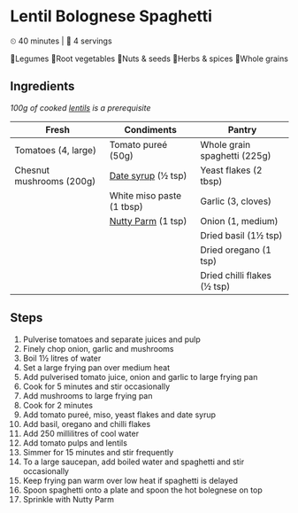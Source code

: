 # Lentil Bolognese Spaghetti

&#9202; 40 minutes | &#128100; 4 servings

&#129364;Legumes  &#129365;Root vegetables  &#129372;Nuts & seeds  &#127807;Herbs & spices  &#127838;Whole grains

## Ingredients

*100g of cooked [lentils](../legumes/red_lentils.md) is a prerequisite*

| Fresh | Condiments | Pantry |
| --- | --- | --- |
| Tomatoes (4, large) | Tomato pureé (50g) | Whole grain spaghetti (225g) |
| Chesnut mushrooms (200g) | [Date syrup](../condiments/date_syrup.md) (&#189; tsp) | Yeast flakes (2 tbsp) |
| | White miso paste (1 tbsp) | Garlic (3, cloves) |
| | [Nutty Parm](../condiments/nutty_parm.md) (1 tsp) | Onion (1, medium)
| | | Dried basil (1&#189; tsp)
| | | Dried oregano (1 tsp)
| | | Dried chilli flakes (&#189; tsp)

## Steps

1. Pulverise tomatoes and separate juices and pulp
1. Finely chop onion, garlic and mushrooms
1. Boil 1&#189; litres of water
1. Set a large frying pan over medium heat
1. Add pulverised tomato juice, onion and garlic to large frying pan
1. Cook for 5 minutes and stir occasionally
1. Add mushrooms to large frying pan
1. Cook for 2 minutes
1. Add tomato pureé, miso, yeast flakes and date syrup
1. Add basil, oregano and chilli flakes
1. Add 250 millilitres of cool water
1. Add tomato pulps and lentils
1. Simmer for 15 minutes and stir frequently
1. To a large saucepan, add boiled water and spaghetti and stir occasionally
1. Keep frying pan warm over low heat if spaghetti is delayed
1. Spoon spaghetti onto a plate and spoon the hot bolegnese on top
1. Sprinkle with Nutty Parm
